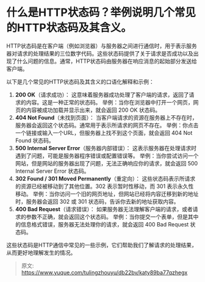 # 什么是HTTP状态码？举例说明几个常见的HTTP状态码及其含义。

HTTP状态码是在客户端（例如浏览器）与服务器之间进行通信时，用于表示服务器对请求的处理结果的三位数字代码。这些状态码提供了关于请求是否成功以及出现了什么问题的信息。通常，HTTP状态码由服务器在响应消息的起始部分发送给客户端。

以下是几个常见的HTTP状态码及其含义的口语化解释和示例：

1.  **200 OK**（请求成功）：
这意味着服务器成功处理了客户端的请求，返回了请求的内容。这是一种正常的状态码。
举例：当你在浏览器中打开一个网页，网页的内容被成功加载并显示出来，就会返回 200 OK 状态码。 
2.  **404 Not Found**（未找到页面）：
当客户端请求的资源在服务器上不存在时，服务器会返回这个状态码。通常用于表示所请求的网页不存在。
举例：你点击一个链接或输入一个URL，但服务器上找不到这个页面，就会返回 404 Not Found 状态码。 
3.  **500 Internal Server Error**（服务器内部错误）：
这表示服务器在处理请求时遇到了问题，可能是服务器程序错误或配置错误等。
举例：当你尝试访问一个网站，但是网站的服务器出现了问题，无法正确响应你的请求，就会返回 500 Internal Server Error 状态码。 
4.  **302 Found / 301 Moved Permanently**（重定向）：
这些状态码表示所请求的资源已经被移动到了其他位置。302 表示暂时性移动，而 301 表示永久性移动。
举例：当你访问一个旧的网页地址，但网站已经将内容迁移到新的地址时，服务器会返回 302 或 301 状态码，告诉你去新的地址获取内容。 
5.  **400 Bad Request**（请求错误）：
如果服务器无法理解客户端的请求，或者请求的参数不正确，就会返回这个状态码。
举例：当你提交一个表单，但是其中的信息格式错误，服务器无法处理你的请求，就会返回 400 Bad Request 状态码。 

这些状态码是HTTP通信中常见的一些示例，它们帮助我们了解请求的处理结果，从而更好地理解发生的情况。


> 原文: <https://www.yuque.com/tulingzhouyu/db22bv/katy89ba77qzhegx>